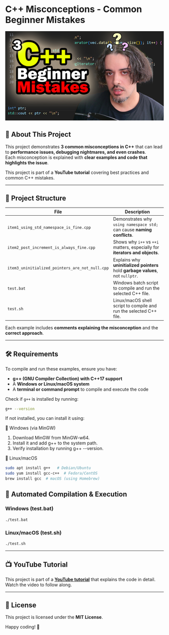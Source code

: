 # C++ Misconceptions - Common Beginner Mistakes

<div style="text-align: center;">
    <img src="./img/3-miscon-thumbnail-samll.jpg" width=600 />
</div>

## 📌 About This Project
This project demonstrates **3 common misconceptions in C++** that can lead to **performance issues, debugging nightmares, and even crashes**.  
Each misconception is explained with **clear examples and code that highlights the issue**.

This project is part of a **YouTube tutorial** covering best practices and common C++ mistakes.

---

## 📂 Project Structure

| File | Description |
|------|------------|
| `item1_using_std_namespace_is_fine.cpp` | Demonstrates why `using namespace std;` can cause **naming conflicts**. |
| `item2_post_increment_is_always_fine.cpp` | Shows why `i++` vs `++i` matters, especially for **iterators and objects**. |
| `item3_uninitialized_pointers_are_not_null.cpp` | Explains why **uninitialized pointers** hold **garbage values**, not `nullptr`. |
| `test.bat` | Windows batch script to compile and run the selected C++ file. |
| `test.sh` | Linux/macOS shell script to compile and run the selected C++ file. |

Each example includes **comments explaining the misconception** and the **correct approach**.

---

## 🛠️ Requirements

To compile and run these examples, ensure you have:

- **g++ (GNU Compiler Collection) with C++17 support**
- A **Windows or Linux/macOS system**
- A **terminal or command prompt** to compile and execute the code

Check if `g++` is installed by running:

```sh
g++ --version
```

If not installed, you can install it using:

🔹 Windows (via MinGW)
1. Download MinGW from MinGW-w64.
2. Install it and add g++ to the system path.
3. Verify installation by running g++ --version.

🔹 Linux/macOS
```sh
sudo apt install g++   # Debian/Ubuntu
sudo yum install gcc-c++  # Fedora/CentOS
brew install gcc  # macOS (using Homebrew)
```

## 📜 Automated Compilation & Execution

### Windows (test.bat)
```sh
./test.bat
```

### Linux/macOS (test.sh)
```sh
./test.sh
```

---

## 📺 YouTube Tutorial
This project is part of a [**YouTube tutorial**](https://youtu.be/8LFtDRSw5E8) that explains the code in detail. Watch the video to follow along.

---

## 📜 License
This project is licensed under the **MIT License**.

Happy coding! 🚀

